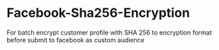 # Facebook-Sha256-Encryption
For batch encrypt customer profile with SHA 256 to encryption format before submit to facebook as custom audience
